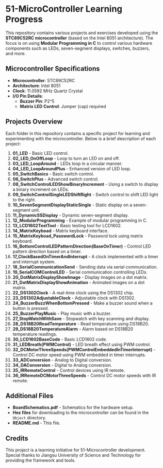 # 51-MicroController Learning Progress

This repository contains various projects and exercises developed using the **STC89C52RC microcontroller** (based on the Intel 8051 architecture). The focus is on using **Modular Programming in C** to control various hardware components such as LEDs, seven-segment displays, switches, buzzers, and more. 

## Microcontroller Specifications

- **Microcontroller**: STC89C52RC
- **Architecture**: Intel 8051
- **Clock**: 11.0592 MHz Quartz Crystal
- **I/O Pin Details**:
  - **Buzzer Pin**: P2^5
  - **Matrix LED Control**: Jumper (cap) required

## Projects Overview

Each folder in this repository contains a specific project for learning and experimenting with the microcontroller. Below is a brief description of each project:

1. **01_LED** - Basic LED control.
2. **02_LED_OnOffLoop** - Loop to turn an LED on and off.
3. **03_LED_LoopAround** - LEDs loop in a circular manner.
4. **04_LED_LoopAroundPlus** - Enhanced version of LED loop.
5. **05_SwitchBasics** - Basic switch control.
6. **06_SwitchPlus** - Advanced switch control.
7. **08_SwitchControlLEDShowBinaryIncrement** - Using a switch to display a binary increment on LEDs.
8. **09_SwitchControlSingleLEDShiftRight** - Switch control to shift LED light to the right.
9. **10_SevenSegmentDisplayStaticSingle** - Static display on a seven-segment unit.
10. **11_DynamicSSDisplay** - Dynamic seven-segment display.
11. **12_ModularProgramming** - Example of modular programming in C.
12. **13_LCD1602TestTool** - Basic testing tool for LCD1602.
13. **14_MatrixKeyboad** - Matrix keyboard interface.
14. **15_MatrixKeyboad_PasswordLock** - Password lock using matrix keyboard.
15. **16_BottomControlLEDPatternDirection(BaseOnTimer)** - Control LED pattern direction based on a timer.
16. **17_ClockBasedOnTimerAndInterrupt** - A clock implemented with a timer and interrupt system.
17. **18_SerialCommunicationSend** - Sending data via serial communication.
18. **19_SerialCOMControlLED** - Serial communication controlling LEDs.
19. **20_DotMatrixDisplayShowImage** - Display images on a dot matrix.
20. **21_DotMatrixDisplayShowAnimation** - Animated images on a dot matrix.
21. **22_DS1302Clock** - A real-time clock using the DS1302 chip.
22. **23_DS1302AdjustableClock** - Adjustable clock with DS1302.
23. **24_BuzzerBuzzWhenBottomPressed** - Make a buzzer sound when a button is pressed.
24. **25_BuzzerPlayMusic** - Play music with a buzzer.
25. **27_StopWatchWithSave** - Stopwatch with key scanning and display.
26. **28_DS18B20ReadTemperature** - Read temperature using DS18B20.
27. **29_DS18B20TemperatureAlarm** - Alarm based on DS18B20 temperature readings.
28. **30_LCD1602BaseCode** - Basic LCD1602 code.
29. **31_LEDBreath(PWMControl)** - LED breath effect using PWM control.
30. **32_DCMotorThreeSpeeds(PWMControlEmbeddedInTimerInterrupt)** - Control DC motor speed using PWM embedded in timer interrupts.
31. **33_ADConversion** - Analog to Digital conversion.
32. **34_DAConversion** - Digital to Analog conversion.
33. **35_IRRemoteControl** - Control devices using IR remote.
34. **36_IRRemoteDCMotorThreeSpeeds** - Control DC motor speeds with IR remote.

## Additional Files

- **BoardSchematics.pdf** - Schematics for the hardware setup.
- **Hex files** for downloading to the microcontroller can be found in the `Object` directory.
- **README.md** - This file.

## Credits

This project is a learning initiative for 51-Microcontroller development. Special thanks to Jiangsu University of Science and Technology for providing the framework and tools.
